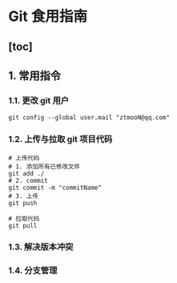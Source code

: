 # Git 食用指南

## [toc]

## 1. 常用指令

### 1.1. 更改 git 用户

```shell
git config --global user.mail "ztmooN@qq.com"
```

### 1.2. 上传与拉取 git 项目代码

```shell
# 上传代码
# 1. 添加所有已修改文件
git add ./
# 2. commit 
git commit -m "commitName"
# 3. 上传
git push

# 拉取代码
git pull
```

### 1.3. 解决版本冲突

### 1.4. 分支管理